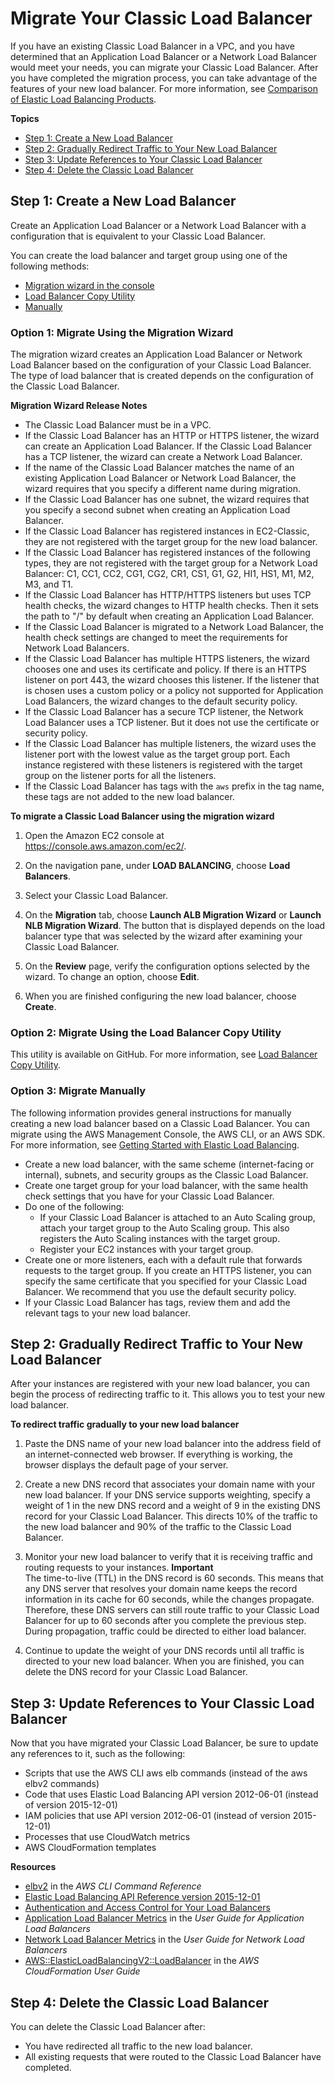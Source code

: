 # Migrate Your Classic Load Balancer<a name="migrate-to-application-load-balancer"></a>

If you have an existing Classic Load Balancer in a VPC, and you have determined that an Application Load Balancer or a Network Load Balancer would meet your needs, you can migrate your Classic Load Balancer\. After you have completed the migration process, you can take advantage of the features of your new load balancer\. For more information, see [Comparison of Elastic Load Balancing Products](https://aws.amazon.com/elasticloadbalancing/details/#compare)\.

**Topics**
+ [Step 1: Create a New Load Balancer](#migrate-create-load-balancer)
+ [Step 2: Gradually Redirect Traffic to Your New Load Balancer](#migrate-traffic)
+ [Step 3: Update References to Your Classic Load Balancer](#migrate-other-updates)
+ [Step 4: Delete the Classic Load Balancer](#migrate-cleanup)

## Step 1: Create a New Load Balancer<a name="migrate-create-load-balancer"></a>

Create an Application Load Balancer or a Network Load Balancer with a configuration that is equivalent to your Classic Load Balancer\.

You can create the load balancer and target group using one of the following methods:
+ [Migration wizard in the console](#migration-wizard)
+ [Load Balancer Copy Utility](#load-balancer-copy-utility)
+ [Manually](#migrate-step-by-step)

### Option 1: Migrate Using the Migration Wizard<a name="migration-wizard"></a>

The migration wizard creates an Application Load Balancer or Network Load Balancer based on the configuration of your Classic Load Balancer\. The type of load balancer that is created depends on the configuration of the Classic Load Balancer\.

**Migration Wizard Release Notes**
+ The Classic Load Balancer must be in a VPC\.
+ If the Classic Load Balancer has an HTTP or HTTPS listener, the wizard can create an Application Load Balancer\. If the Classic Load Balancer has a TCP listener, the wizard can create a Network Load Balancer\.
+ If the name of the Classic Load Balancer matches the name of an existing Application Load Balancer or Network Load Balancer, the wizard requires that you specify a different name during migration\.
+ If the Classic Load Balancer has one subnet, the wizard requires that you specify a second subnet when creating an Application Load Balancer\.
+ If the Classic Load Balancer has registered instances in EC2\-Classic, they are not registered with the target group for the new load balancer\.
+ If the Classic Load Balancer has registered instances of the following types, they are not registered with the target group for a Network Load Balancer: C1, CC1, CC2, CG1, CG2, CR1, CS1, G1, G2, HI1, HS1, M1, M2, M3, and T1\.
+ If the Classic Load Balancer has HTTP/HTTPS listeners but uses TCP health checks, the wizard changes to HTTP health checks\. Then it sets the path to "/" by default when creating an Application Load Balancer\.
+ If the Classic Load Balancer is migrated to a Network Load Balancer, the health check settings are changed to meet the requirements for Network Load Balancers\.
+ If the Classic Load Balancer has multiple HTTPS listeners, the wizard chooses one and uses its certificate and policy\. If there is an HTTPS listener on port 443, the wizard chooses this listener\. If the listener that is chosen uses a custom policy or a policy not supported for Application Load Balancers, the wizard changes to the default security policy\.
+ If the Classic Load Balancer has a secure TCP listener, the Network Load Balancer uses a TCP listener\. But it does not use the certificate or security policy\.
+ If the Classic Load Balancer has multiple listeners, the wizard uses the listener port with the lowest value as the target group port\. Each instance registered with these listeners is registered with the target group on the listener ports for all the listeners\.
+ If the Classic Load Balancer has tags with the `aws` prefix in the tag name, these tags are not added to the new load balancer\.

**To migrate a Classic Load Balancer using the migration wizard**

1. Open the Amazon EC2 console at [https://console\.aws\.amazon\.com/ec2/](https://console.aws.amazon.com/ec2/)\.

1. On the navigation pane, under **LOAD BALANCING**, choose **Load Balancers**\.

1. Select your Classic Load Balancer\.

1. On the **Migration** tab, choose **Launch ALB Migration Wizard** or **Launch NLB Migration Wizard**\. The button that is displayed depends on the load balancer type that was selected by the wizard after examining your Classic Load Balancer\.

1. On the **Review** page, verify the configuration options selected by the wizard\. To change an option, choose **Edit**\.

1. When you are finished configuring the new load balancer, choose **Create**\.

### Option 2: Migrate Using the Load Balancer Copy Utility<a name="load-balancer-copy-utility"></a>

This utility is available on GitHub\. For more information, see [Load Balancer Copy Utility](https://github.com/aws/elastic-load-balancing-tools)\.

### Option 3: Migrate Manually<a name="migrate-step-by-step"></a>

The following information provides general instructions for manually creating a new load balancer based on a Classic Load Balancer\. You can migrate using the AWS Management Console, the AWS CLI, or an AWS SDK\. For more information, see [Getting Started with Elastic Load Balancing](load-balancer-getting-started.md)\.
+ Create a new load balancer, with the same scheme \(internet\-facing or internal\), subnets, and security groups as the Classic Load Balancer\.
+ Create one target group for your load balancer, with the same health check settings that you have for your Classic Load Balancer\.
+ Do one of the following:
  + If your Classic Load Balancer is attached to an Auto Scaling group, attach your target group to the Auto Scaling group\. This also registers the Auto Scaling instances with the target group\.
  + Register your EC2 instances with your target group\.
+ Create one or more listeners, each with a default rule that forwards requests to the target group\. If you create an HTTPS listener, you can specify the same certificate that you specified for your Classic Load Balancer\. We recommend that you use the default security policy\.
+ If your Classic Load Balancer has tags, review them and add the relevant tags to your new load balancer\.

## Step 2: Gradually Redirect Traffic to Your New Load Balancer<a name="migrate-traffic"></a>

After your instances are registered with your new load balancer, you can begin the process of redirecting traffic to it\. This allows you to test your new load balancer\.

**To redirect traffic gradually to your new load balancer**

1. Paste the DNS name of your new load balancer into the address field of an internet\-connected web browser\. If everything is working, the browser displays the default page of your server\.

1. Create a new DNS record that associates your domain name with your new load balancer\. If your DNS service supports weighting, specify a weight of 1 in the new DNS record and a weight of 9 in the existing DNS record for your Classic Load Balancer\. This directs 10% of the traffic to the new load balancer and 90% of the traffic to the Classic Load Balancer\.

1. Monitor your new load balancer to verify that it is receiving traffic and routing requests to your instances\.
**Important**  
The time\-to\-live \(TTL\) in the DNS record is 60 seconds\. This means that any DNS server that resolves your domain name keeps the record information in its cache for 60 seconds, while the changes propagate\. Therefore, these DNS servers can still route traffic to your Classic Load Balancer for up to 60 seconds after you complete the previous step\. During propagation, traffic could be directed to either load balancer\.

1. Continue to update the weight of your DNS records until all traffic is directed to your new load balancer\. When you are finished, you can delete the DNS record for your Classic Load Balancer\.

## Step 3: Update References to Your Classic Load Balancer<a name="migrate-other-updates"></a>

Now that you have migrated your Classic Load Balancer, be sure to update any references to it, such as the following:
+ Scripts that use the AWS CLI aws elb commands \(instead of the aws elbv2 commands\)
+ Code that uses Elastic Load Balancing API version 2012\-06\-01 \(instead of version 2015\-12\-01\)
+ IAM policies that use API version 2012\-06\-01 \(instead of version 2015\-12\-01\)
+ Processes that use CloudWatch metrics
+ AWS CloudFormation templates

**Resources**
+ [elbv2](https://docs.aws.amazon.com/cli/latest/reference/elbv2/index.html) in the *AWS CLI Command Reference*
+ [Elastic Load Balancing API Reference version 2015\-12\-01](https://docs.aws.amazon.com/elasticloadbalancing/latest/APIReference/)
+ [Authentication and Access Control for Your Load Balancers](load-balancer-authentication-access-control.md)
+ [Application Load Balancer Metrics](https://docs.aws.amazon.com/elasticloadbalancing/latest/application/load-balancer-cloudwatch-metrics.html#load-balancer-metrics-alb) in the *User Guide for Application Load Balancers*
+ [Network Load Balancer Metrics](https://docs.aws.amazon.com/elasticloadbalancing/latest/network/load-balancer-cloudwatch-metrics.html#load-balancer-metrics-nlb) in the *User Guide for Network Load Balancers*
+ [AWS::ElasticLoadBalancingV2::LoadBalancer](https://docs.aws.amazon.com/AWSCloudFormation/latest/UserGuide/aws-resource-elasticloadbalancingv2-loadbalancer.html) in the *AWS CloudFormation User Guide*

## Step 4: Delete the Classic Load Balancer<a name="migrate-cleanup"></a>

You can delete the Classic Load Balancer after:
+ You have redirected all traffic to the new load balancer\.
+ All existing requests that were routed to the Classic Load Balancer have completed\.